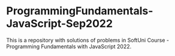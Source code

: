 # ProgrammingFundamentals-JavaScript-Sep2022
This is a repository with solutions of problems in SoftUni Course - Programming Fundamentals with JavaScript 2022.
